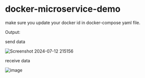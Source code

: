 # docker-microservice-demo  

make sure you update your docker id in docker-compose yaml file.  

Output:  

send data  

![Screenshot 2024-07-12 215156](https://github.com/user-attachments/assets/471412c2-a336-4766-8292-a1457936b6d6)

receive data  

![image](https://github.com/user-attachments/assets/fe52bf5d-a640-4aa3-9ec8-33135169460b)

